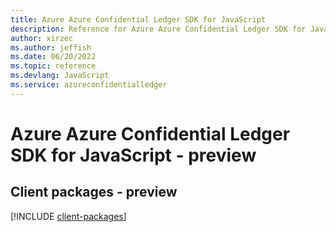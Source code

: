 ```yaml
---
title: Azure Azure Confidential Ledger SDK for JavaScript
description: Reference for Azure Azure Confidential Ledger SDK for JavaScript
author: xirzec
ms.author: jeffish
ms.date: 06/20/2022
ms.topic: reference
ms.devlang: JavaScript
ms.service: azureconfidentialledger
---
```

# Azure Azure Confidential Ledger SDK for JavaScript - preview
## Client packages - preview
[!INCLUDE [client-packages](azure-confidential-ledger-client-index.md)]

